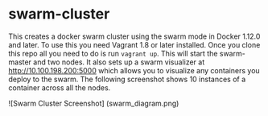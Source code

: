 # swarm-cluster

This creates a docker swarm cluster using the swarm mode in Docker 1.12.0 and later. To use this you need Vagrant 1.8 or later installed.
Once you clone this repo all you need to do is run `vagrant up`. This will start the swarm-master and two nodes. 
It also sets up a swarm visualizer at http://10.100.198.200:5000 which allows you to visualize any containers you deploy to the swarm.
The following screenshot shows 10 instances of a container across all the nodes.

![Swarm Cluster Screenshot]
(swarm_diagram.png) 

